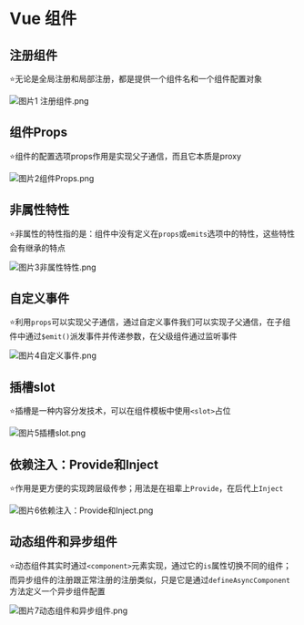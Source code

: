 #  Vue 组件

## 注册组件

⭐️无论是全局注册和局部注册，都是提供一个组件名和一个组件配置对象

![图片](https://mmbiz.qpic.cn/mmbiz_png/pfCCZhlbMQQyL45xTE6m0FUy6mMPYDAUxLmVIaibZ6aTo8iawou8glNGG4LagJHkSeequ7gmCG8o2AvCUWrqQRsw/640?wx_fmt=png&tp=webp&wxfrom=5&wx_lazy=1&wx_co=1)1 注册组件.png

## 组件Props

⭐️组件的配置选项props作用是实现父子通信，而且它本质是proxy

![图片](https://mmbiz.qpic.cn/mmbiz_png/pfCCZhlbMQQyL45xTE6m0FUy6mMPYDAULd4zrQbMrGibLSSdasAYAHvibmwBO6mtXe1tfAWESe4ricq1Knz81E87w/640?wx_fmt=png&tp=webp&wxfrom=5&wx_lazy=1&wx_co=1)2组件Props.png

## 非属性特性

⭐️非属性的特性指的是：组件中没有定义在`props`或`emits`选项中的特性，这些特性会有继承的特点

![图片](https://mmbiz.qpic.cn/mmbiz_png/pfCCZhlbMQQyL45xTE6m0FUy6mMPYDAUbRIXkO4VFq0GZhic4I0ZxiaE5lhzJPubxMDrUrxV4Yp0Zq2nDqspHbyQ/640?wx_fmt=png&tp=webp&wxfrom=5&wx_lazy=1&wx_co=1)3非属性特性.png

## 自定义事件

⭐️利用`props`可以实现父子通信，通过自定义事件我们可以实现子父通信，在子组件中通过`$emit()`派发事件并传递参数，在父级组件通过监听事件

![图片](https://mmbiz.qpic.cn/mmbiz_png/pfCCZhlbMQQyL45xTE6m0FUy6mMPYDAUeWNaYycjkJGYFTNv4pwClks2EWvQ6Dibo922QaA19nxRJk9rSgUQWPQ/640?wx_fmt=png&tp=webp&wxfrom=5&wx_lazy=1&wx_co=1)4自定义事件.png

## 插槽slot

⭐️插槽是一种内容分发技术，可以在组件模板中使用`<slot>`占位

![图片](https://mmbiz.qpic.cn/mmbiz_png/pfCCZhlbMQQyL45xTE6m0FUy6mMPYDAUadAg8Gx3OghGHek4rIicia1fSWorcPeDbZ6n4f0o4daWx9pSetTVUZsQ/640?wx_fmt=png&tp=webp&wxfrom=5&wx_lazy=1&wx_co=1)5插槽slot.png

## 依赖注入：Provide和Inject

⭐️作用是更方便的实现跨层级传参；用法是在祖辈上`Provide`，在后代上`Inject`

![图片](https://mmbiz.qpic.cn/mmbiz_png/pfCCZhlbMQQyL45xTE6m0FUy6mMPYDAULeb0MQqAepe7oxtnQGgNwR7aDIpCsUKJPMudpuSGic0IUYF3vDuqicfw/640?wx_fmt=png&tp=webp&wxfrom=5&wx_lazy=1&wx_co=1)6依赖注入：Provide和Inject.png

## 动态组件和异步组件

⭐️动态组件其实时通过`<component>`元素实现，通过它的`is`属性切换不同的组件；而异步组件的注册跟正常注册的注册类似，只是它是通过`defineAsyncComponent`方法定义一个异步组件配置

![图片](https://mmbiz.qpic.cn/mmbiz_png/pfCCZhlbMQQyL45xTE6m0FUy6mMPYDAUibw1ntnYnWpB9M8jrYibQzJP8BNKqHAseVRNZTaFD9j7NSzJiaSS3hAtw/640?wx_fmt=png&tp=webp&wxfrom=5&wx_lazy=1&wx_co=1)7动态组件和异步组件.png

